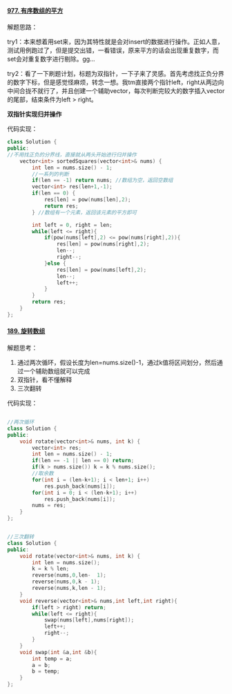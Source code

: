 #### [977. 有序数组的平方](https://leetcode-cn.com/problems/squares-of-a-sorted-array/)

解题思路：

try1：本来想着用set来，因为其特性就是会对insert的数据进行操作。正如人意，测试用例跑过了，但是提交出错，一看错误，原来平方的话会出现重复数字，而set会对重复数字进行剔除。gg...

try2：看了一下刷题计划，标题为双指针，一下子来了灵感。首先考虑找正负分界的数字下标，但是感觉怪麻烦，转念一想。我tm直接两个指针left，right从两边向中间合拢不就行了，并且创建一个辅助vector，每次判断完较大的数字插入vector的尾部，结束条件为left > right。

**双指针实现归并操作**

代码实现：

```cc
class Solution {
public:
//不用找正负的分界线，直接就从两头开始进行归并操作
    vector<int> sortedSquares(vector<int>& nums) {
        int len = nums.size() - 1;
        //一系列的判断
        if(len == -1) return nums; //数组为空，返回空数组
        vector<int> res(len+1,-1);
        if(len == 0) {
            res[len] = pow(nums[len],2);
            return res;
        } //数组有一个元素，返回该元素的平方即可

        int left = 0, right = len;
        while(left <= right){
            if(pow(nums[left],2) <= pow(nums[right],2)){
                res[len] = pow(nums[right],2);
                len--;
                right--;
            }else {
                res[len] = pow(nums[left],2);
                len--;
                left++;
            }
        }
        return res;
    }
};
```





#### [189. 旋转数组](https://leetcode-cn.com/problems/rotate-array/)



解题思考：

1. 通过两次循环，假设长度为len=nums.size()-1，通过k值将区间划分，然后通过一个辅助数组就可以完成
2. 双指针，看不懂解释
3. 三次翻转



代码实现：

```c++

//两次循环
class Solution {
public:
    void rotate(vector<int>& nums, int k) {
        vector<int> res;
        int len = nums.size() - 1;
        if(len == -1 || len == 0) return;
        if(k > nums.size()) k = k % nums.size();
        //取余数
        for(int i = (len-k+1); i < len+1; i++)
            res.push_back(nums[i]);
        for(int i = 0; i < (len-k+1); i++)
            res.push_back(nums[i]);
        nums = res;
    }
};


//三次翻转
class Solution {
public:
    void rotate(vector<int>& nums, int k) {
        int len = nums.size();
        k = k % len;
        reverse(nums,0,len-  1);
        reverse(nums,0,k - 1);
        reverse(nums,k,len - 1);
    }
    void reverse(vector<int>& nums,int left,int right){
        if(left > right) return;
        while(left <= right){
            swap(nums[left],nums[right]);
            left++;
            right--;
        }
    }
    void swap(int &a,int &b){
        int temp = a;
        a = b;
        b = temp;
    }
};
```

